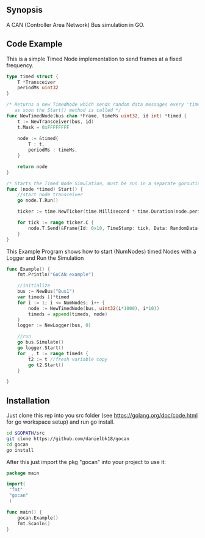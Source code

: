 ## Synopsis

A CAN (Controller Area Network) Bus simulation in GO.

## Code Example

This is a simple Timed Node implementation to send frames at a fixed frequency.

```go
type timed struct {
	T *Transceiver
	periodMs uint32
}

/* Returns a new TimedNode which sends random data messages every 'timeMs'
   as soon the Start() method is called */
func NewTimedNode(bus chan *Frame, timeMs uint32, id int) *timed {
	t := NewTransceiver(bus, id)
	t.Mask = 0xFFFFFFFF
	
	node := &timed{
		T : t,
		periodMs : timeMs,
	}

	return node  
}

/* Starts the Timed Node Simulation, must be run in a separate goroutine */
func (node *timed) Start() {
	//start node transceiver
	go node.T.Run()

	ticker := time.NewTicker(time.Millisecond * time.Duration(node.periodMs))

	for tick := range ticker.C {
		node.T.Send(&Frame{Id: 0x10, TimeStamp: tick, Data: RandomData()}) 
	}
}
```
This Example Program shows how to start (NumNodes) timed Nodes with a Logger and Run the Simulation

```go
func Example() {
	fmt.Println("GoCAN example")

	//initialize
	bus := NewBus("Bus1")
	var timeds []*timed
	for i := 1; i <= NumNodes; i++ {
		node := NewTimedNode(bus, uint32(i*1000), i*10))
		timeds = append(timeds, node)
	} 
	logger := NewLogger(bus, 0)

	//run
	go bus.Simulate()
	go logger.Start()
	for _, t := range timeds {
		t2 := t //fresh variable copy
		go t2.Start()
	}

}
```

## Installation

Just clone this rep into you src folder (see https://golang.org/doc/code.html for go workspace setup) and run go install.

```bash
cd $GOPATH/src
git clone https://github.com/danielbk18/gocan
cd gocan
go install
```

After this just import the pkg "gocan" into your project to use it:

```go
package main

import(
 "fmt"
 "gocan"
 )

func main() {
	gocan.Example()
	fmt.Scanln()
}
```